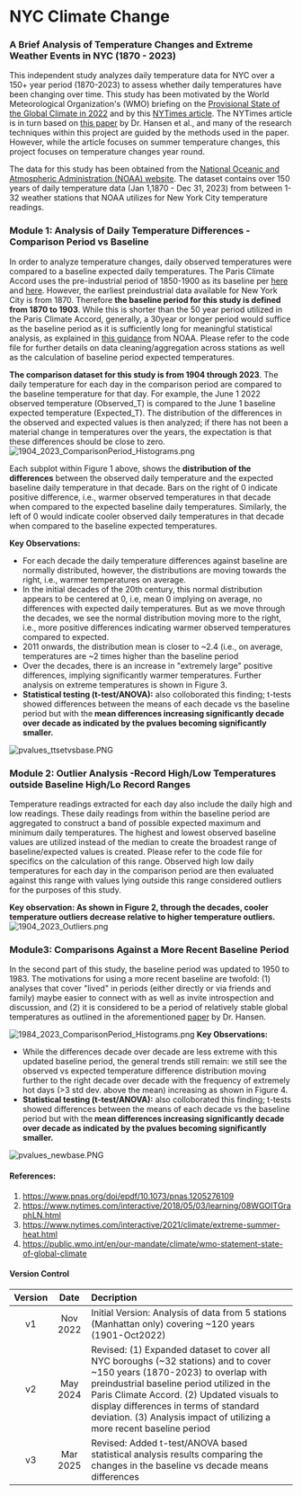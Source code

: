 # NYC Climate Change
### A Brief Analysis of Temperature Changes and Extreme Weather Events in NYC (1870 - 2023)

This independent study analyzes daily temperature data for NYC over a 150+ year period (1870-2023) to assess whether daily temperatures have been changing over time. This study has been motivated by the World Meteorological Organization's (WMO) briefing on the [Provisional State of the Global Climate in 2022](https://public.wmo.int/en/our-mandate/climate/wmo-statement-state-of-global-climate) and by this [NYTimes article](https://www.nytimes.com/interactive/2018/05/03/learning/08WGOITGraphLN.html). The NYTimes article is in turn based on [this paper](https://www.pnas.org/doi/epdf/10.1073/pnas.1205276109) by Dr. Hansen et al., and many of the research techniques within this project are guided by the methods used in the paper. However, while the article focuses on summer temperature changes, this project focuses on temperature changes year round.

The data for this study has been obtained from the [National Oceanic and Atmospheric Administration (NOAA) website](https://www.ncei.noaa.gov/cdo-web/). The dataset contains over 150 years of daily temperature data (Jan 1,1870 - Dec 31, 2023) from between 1-32 weather stations that NOAA utilizes for New York City temperature readings. 


### Module 1: Analysis of Daily Temperature Differences - Comparison Period vs Baseline
In order to analyze temperature changes, daily observed temperatures were compared to a baseline expected daily temperatures. The Paris Climate Accord uses the pre-industrial period of 1850-1900 as its baseline per [here](https://unfccc.int/process-and-meetings/the-paris-agreement) and [here](https://www.ipcc.ch/sr15/faq/faq-chapter-1/). However, the earliest preindustrial data available for New York City is from 1870. Therefore <b>the baseline period for this study is defined from 1870 to 1903</b>. While this is shorter than the 50 year period utilized in the Paris Climate Accord, generally, a 30year or longer period would suffice as the baseline period as it is sufficiently long for meaningful statistical analysis, as explained in [this guidance](https://www.ncei.noaa.gov/access/monitoring/dyk/anomalies-vs-temperature) from NOAA. Please refer to the code file for further details on data cleaning/aggregation across stations as well as the calculation of baseline period expected temperatures.

<b>The comparison dataset for this study is from 1904 through 2023</b>. The daily temperature for each day in the comparison period are compared to the baseline temperature for that day. For example, the June 1 2022 observed temperature (Observed_T) is compared to the June 1 baseline expected temperature (Expected_T). The distribution of the differences in the observed and expected values is then analyzed; if there has not been a material change in temperatures over the years, the expectation is that these differences should be close to zero.
![1904_2023_ComparisonPeriod_Histograms.png](1904_2023_ComparisonPeriod_Histograms.png)

Each subplot within Figure 1 above, shows the <b>distribution of the differences</b> between the observed daily temperature and the expected baseline daily temperature in that decade. Bars on the right of 0 indicate positive difference, i.e., warmer observed temperatures in that decade when compared to the expected baseline daily temperatures. Similarly, the left of 0 would indicate cooler observed daily temperatures in that decade when compared to the baseline expected temperatures.

<b>Key Observations:</b>
* For each decade the daily temperature differences against baseline are normally distributed, however, the distributions are moving towards the right, i.e., warmer temperatures on average. 
* In the initial decades of the 20th century, this normal distribution appears to be centered at 0, i.e, mean 0 implying on average, no differences with expected daily temperatures. But as we move through the decades, we see the normal distribution moving more to the right, i.e., more positive differences indicating warmer observed temperatures compared to expected.
* 2011 onwards, the distribution mean is closer to ~2.4 (i.e., on average, temperatures are ~2 times higher than the baseline period
* Over the decades, there is an increase in "extremely large" positive differences, implying significantly warmer temperatures. Further analysis on extreme temperatures is shown in Figure 3.
* <b> Statistical testing (t-test/ANOVA):</b> also colloborated this finding; t-tests showed differences between the means of each decade vs the baseline period but with the<b> mean differences increasing significantly decade over decade as indicated by the pvalues becoming significantly smaller.</b>

![pvalues_ttsetvsbase.PNG](pvalues_ttsetvsbase.PNG)


### Module 2: Outlier Analysis -Record High/Low Temperatures outside Baseline High/Lo Record Ranges

Temperature readings extracted for each day also include the daily high and low readings. These daily readings from within the baseline period are aggregated to construct a band of possible expected maximum and minimum daily temperatures. The highest and lowest observed baseline values are utilized instead of the median to create the broadest range of baseline/expected values is created. Please refer to the code file for specifics on the calculation of this range. Observed high low daily temperatures for each day in the comparison period are then evaluated against this range with values lying outside this range considered outliers for the purposes of this study. 

<b>Key observation: As shown in Figure 2, through the decades, cooler temperature outliers decrease relative to higher temperature outliers.</b>
![1904_2023_Outliers.png](1904_2023_Outliers.png)


### Module3: Comparisons Against a More Recent Baseline Period</center>
In the second part of this study, the baseline period was updated to 1950 to 1983. The motivations for using a more recent baseline are twofold: (1) analyses that cover "lived" in periods (either directly or via friends and family) maybe easier to connect with as well as invite introspection and discussion, and (2) it is considered to be a period of relatively stable global temperatures as outlined in the aforementioned [paper](https://www.pnas.org/doi/epdf/10.1073/pnas.1205276109) by Dr. Hansen.

![1984_2023_ComparisonPeriod_Histograms.png](1984_2023_ComparisonPeriod_Histograms.png)
<b>Key Observations:</b>
* While the differences decade over decade are less extreme with this updated baseline period, the general trends still remain: we still see the observed vs expected temperature difference distribution moving further to the right decade over decade with the frequency of extremely hot days (>3 std dev. above the mean) increasing as shown in Figure 4. 
* <b> Statistical testing (t-test/ANOVA):</b> also colloborated this finding; t-tests showed differences between the means of each decade vs the baseline period but with the<b> mean differences increasing significantly decade over decade as indicated by the pvalues becoming significantly smaller.</b>


![pvalues_newbase.PNG](pvalues_newbase.PNG)


#### References:
1. https://www.pnas.org/doi/epdf/10.1073/pnas.1205276109
2. https://www.nytimes.com/interactive/2018/05/03/learning/08WGOITGraphLN.html
3. https://www.nytimes.com/interactive/2021/climate/extreme-summer-heat.html
4. https://public.wmo.int/en/our-mandate/climate/wmo-statement-state-of-global-climate


#### Version Control
|Version|Date| Decription |
|:---:|:---:|:---|
|v1 |Nov 2022  |Initial Version: Analysis of data from 5 stations (Manhattan only) covering ~120 years (1901-Oct2022) |
|v2|May 2024| Revised: (1) Expanded dataset to cover all NYC boroughs (~32 stations) and to cover ~150 years (1870-2023) to overlap with preindustrial baseline period utilized in the Paris Climate Accord. (2) Updated visuals to display differences in terms of standard deviation. (3) Analysis impact of utilizing a more recent baseline period|
|v3|Mar 2025| Revised: Added t-test/ANOVA based statistical analysis results comparing the changes in the baseline vs decade means differences|

